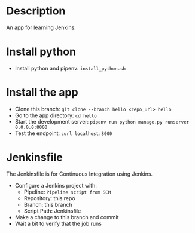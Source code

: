 # Description

An app for learning Jenkins.

# Install python

- Install python and pipenv: `install_python.sh`

# Install the app

- Clone this branch: `git clone --branch hello <repo_url> hello`
- Go to the app directory: `cd hello`
- Start the development server: `pipenv run python manage.py runserver 0.0.0.0:8000`
- Test the endpoint: `curl localhost:8000`

# Jenkinsfile

The Jenkinsfile is for Continuous Integration using Jenkins.

- Configure a Jenkins project with:
    - Pipeline: `Pipeline script from SCM`
    - Repository: this repo
    - Branch: this branch
    - Script Path: Jenkinsfile
- Make a change to this branch and commit
- Wait a bit to verify that the job runs

